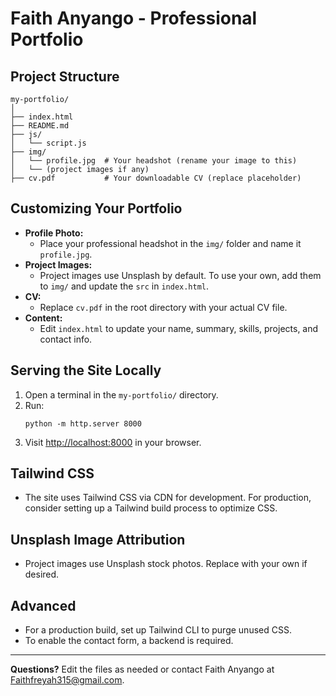 # Faith Anyango - Professional Portfolio

## Project Structure

```
my-portfolio/
│
├── index.html
├── README.md
├── js/
│   └── script.js
├── img/
│   └── profile.jpg  # Your headshot (rename your image to this)
│   └── (project images if any)
├── cv.pdf           # Your downloadable CV (replace placeholder)
```

## Customizing Your Portfolio

- **Profile Photo:**
  - Place your professional headshot in the `img/` folder and name it `profile.jpg`.
- **Project Images:**
  - Project images use Unsplash by default. To use your own, add them to `img/` and update the `src` in `index.html`.
- **CV:**
  - Replace `cv.pdf` in the root directory with your actual CV file.
- **Content:**
  - Edit `index.html` to update your name, summary, skills, projects, and contact info.

## Serving the Site Locally

1. Open a terminal in the `my-portfolio/` directory.
2. Run:
   ```
   python -m http.server 8000
   ```
3. Visit [http://localhost:8000](http://localhost:8000) in your browser.

## Tailwind CSS
- The site uses Tailwind CSS via CDN for development. For production, consider setting up a Tailwind build process to optimize CSS.

## Unsplash Image Attribution
- Project images use Unsplash stock photos. Replace with your own if desired.

## Advanced
- For a production build, set up Tailwind CLI to purge unused CSS.
- To enable the contact form, a backend is required.

---

**Questions?** Edit the files as needed or contact Faith Anyango at [Faithfreyah315@gmail.com](mailto:Faithfreyah315@gmail.com). 